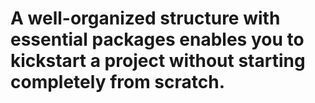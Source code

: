 # A well-organized structure with essential packages enables you to kickstart a project without starting completely from scratch.

